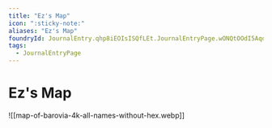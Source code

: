 ```yaml
---
title: "Ez's Map"
icon: ":sticky-note:"
aliases: "Ez's Map"
foundryId: JournalEntry.qhp8iEOIsISQfLEt.JournalEntryPage.wONQtOOdI5Aqdcez
tags:
  - JournalEntryPage
---
```


# Ez's Map
![[map-of-barovia-4k-all-names-without-hex.webp]]
